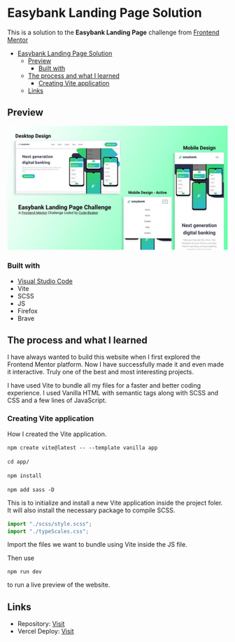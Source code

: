 # Easybank Landing Page Solution

This is a solution to the **Easybank Landing Page** challenge from [Frontend Mentor](https://frontendmentor.io)

- [Easybank Landing Page Solution](#easybank-landing-page-solution)
  - [Preview](#preview)
    - [Built with](#built-with)
  - [The process and what I learned](#the-process-and-what-i-learned)
    - [Creating Vite application](#creating-vite-application)
  - [Links](#links)

## Preview

![Preview Image](./easybank-landing-page-preview.jpg)

### Built with

- [Visual Studio Code](https://code.visualstudio.com)
- Vite
- SCSS
- JS
- Firefox
- Brave

## The process and what I learned

I have always wanted to build this website when I first explored the Frontend Mentor platform. Now I have successfully made it and even made it interactive. Truly one of the best and most interesting projects.

I have used Vite to bundle all my files for a faster and better coding experience. I used Vanilla HTML with semantic tags along with SCSS and CSS and a few lines of JavaScript.

### Creating Vite application

How I created the Vite application.

```
npm create vite@latest -- --template vanilla app

cd app/

npm install

npm add sass -D
```

This is to initialize and install a new Vite application inside the project foler. It will also install the necessary package to compile SCSS.

```js
import "./scss/style.scss";
import "./typeScales.css";
```

Import the files we want to bundle using Vite inside the JS file.

Then use

```
npm run dev
```

to run a live preview of the website.

## Links

- Repository: [Visit](https://github.com/Code-Beaker/easybank-landing-code-beaker)
- Vercel Deploy: [Visit](https://easybank-landing-code-beaker.vercel.app/index.html)

